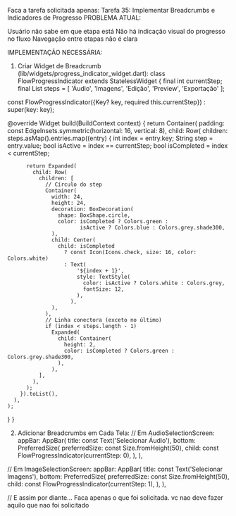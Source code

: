 Faca a tarefa solicitada apenas:
Tarefa 35: Implementar Breadcrumbs e Indicadores de Progresso
PROBLEMA ATUAL:

Usuário não sabe em que etapa está
Não há indicação visual do progresso no fluxo
Navegação entre etapas não é clara

IMPLEMENTAÇÃO NECESSÁRIA:
1. Criar Widget de Breadcrumb (lib/widgets/progress_indicator_widget.dart):
class FlowProgressIndicator extends StatelessWidget {
  final int currentStep;
  final List<String> steps = [
    'Áudio',
    'Imagens', 
    'Edição',
    'Preview',
    'Exportação'
  ];
  
  const FlowProgressIndicator({Key? key, required this.currentStep}) : super(key: key);
  
  @override
  Widget build(BuildContext context) {
    return Container(
      padding: const EdgeInsets.symmetric(horizontal: 16, vertical: 8),
      child: Row(
        children: steps.asMap().entries.map((entry) {
          int index = entry.key;
          String step = entry.value;
          bool isActive = index == currentStep;
          bool isCompleted = index < currentStep;
          
          return Expanded(
            child: Row(
              children: [
                // Círculo do step
                Container(
                  width: 24,
                  height: 24,
                  decoration: BoxDecoration(
                    shape: BoxShape.circle,
                    color: isCompleted ? Colors.green : 
                           isActive ? Colors.blue : Colors.grey.shade300,
                  ),
                  child: Center(
                    child: isCompleted 
                      ? const Icon(Icons.check, size: 16, color: Colors.white)
                      : Text(
                          '${index + 1}',
                          style: TextStyle(
                            color: isActive ? Colors.white : Colors.grey,
                            fontSize: 12,
                          ),
                        ),
                  ),
                ),
                // Linha conectora (exceto no último)
                if (index < steps.length - 1)
                  Expanded(
                    child: Container(
                      height: 2,
                      color: isCompleted ? Colors.green : Colors.grey.shade300,
                    ),
                  ),
              ],
            ),
          );
        }).toList(),
      ),
    );
  }
}

2. Adicionar Breadcrumbs em Cada Tela:
// Em AudioSelectionScreen:
appBar: AppBar(
  title: const Text('Selecionar Áudio'),
  bottom: PreferredSize(
    preferredSize: const Size.fromHeight(50),
    child: const FlowProgressIndicator(currentStep: 0),
  ),
),

// Em ImageSelectionScreen:
appBar: AppBar(
  title: const Text('Selecionar Imagens'),
  bottom: PreferredSize(
    preferredSize: const Size.fromHeight(50),
    child: const FlowProgressIndicator(currentStep: 1),
  ),
),

// E assim por diante...
Faca apenas o que foi solicitada. vc nao deve fazer aquilo que nao foi solicitado